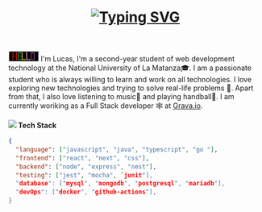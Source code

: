 <h1 align = "center">
<a href="https://git.io/typing-svg"><img src="https://readme-typing-svg.demolab.com?font=Fira+Code&size=75&duration=1400&pause=500&color=7CFC00&background=000000EE&center=true&multiline=true&width=1920&height=384&lines=Hello+there+!;+I'm+Lucas Rios+;Welcome+to+my+GitHub+profile" alt="Typing SVG" /></a>
</h1>
<br>
<p><img src="https://raw.githubusercontent.com/vibrantfix/vibrantfix/main/assets/gif/hello.gif" width="60px">
 I'm Lucas, I'm a second-year student of web development technology at the National University of La Matanza🎓. 
  I am a passionate student who is always willing to learn and work on all technologies. 
  I love exploring new technologies and trying to solve real-life problems 🚀. 
  Apart from that, I also love listening to music🎵 and playing handball🤾. 
  I am currently woriking as a Full Stack developer 🕸️ at
  <a href="https://grava.io" target="_blank" rel="noopener noreferrer">Grava.io</a>.
</p>

<img src="https://media2.giphy.com/media/QssGEmpkyEOhBCb7e1/giphy.gif?cid=ecf05e47a0n3gi1bfqntqmob8g9aid1oyj2wr3ds3mg700bl&rid=giphy.gif" width ="25"><b> Tech Stack</b>
<br>
<p align="center">

```json
{
  "language": ["javascript", "java", "typescript", "go "],
  "frontend": ["react", "next", "css"],
  "backend": ["node", "express", "nest"],
  "testing": ["jest", "mocha", ¨junit"],
  "database": ["mysql", "mongodb", "postgresql", "mariadb"],
  "devOps": ["docker", "github-actions"],
}
```
